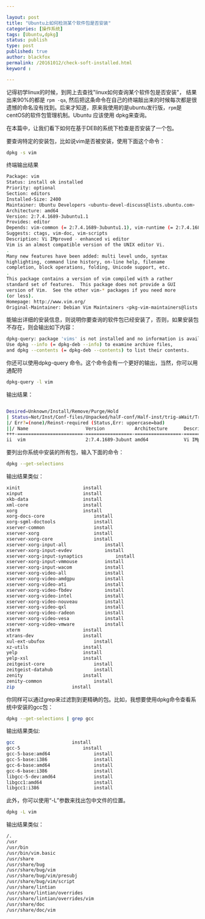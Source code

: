 ```yaml
---

layout: post
title: "Ubuntu上如何检测某个软件包是否安装"
categories: [操作系统]
tags: [Ubuntu,dpkg]
status: publish
type: post
published: true
author: blackfox
permalink: /20161012/check-soft-installed.html
keyword : 

---
```


记得初学linux的时候，到网上去查找"linux如何查询某个软件包是否安装"， 结果出来90%的都是 <code class="scode">rpm -qa</code>, 然后把这条命令在自己的终端敲出来的时候每次都是很遗憾的命名没有找到。后来才知道，原来我使用的是ubuntu发行版，<code class="scode">rpm</code>是centOS的软件包管理机制。Ubuntu 应该使用 dpkg来查询。

在本篇中，让我们看下如何在基于DEB的系统下检查是否安装了一个包。

要查询特定的安装包，比如说vim是否被安装，使用下面这个命令：

```bash
dpkg -s vim
```
终端输出结果

```bash
Package: vim
Status: install ok installed
Priority: optional
Section: editors
Installed-Size: 2400
Maintainer: Ubuntu Developers <ubuntu-devel-discuss@lists.ubuntu.com>
Architecture: amd64
Version: 2:7.4.1689-3ubuntu1.1
Provides: editor
Depends: vim-common (= 2:7.4.1689-3ubuntu1.1), vim-runtime (= 2:7.4.1689-3ubuntu1.1), libacl1 (>= 2.2.51-8), libc6 (>= 2.15), libgpm2 (>= 1.20.4), libpython3.5 (>= 3.5.0~b1), libselinux1 (>= 1.32), libtinfo5 (>= 6)
Suggests: ctags, vim-doc, vim-scripts
Description: Vi IMproved - enhanced vi editor
Vim is an almost compatible version of the UNIX editor Vi.
.
Many new features have been added: multi level undo, syntax
highlighting, command line history, on-line help, filename
completion, block operations, folding, Unicode support, etc.
.
This package contains a version of vim compiled with a rather
standard set of features.  This package does not provide a GUI
version of Vim.  See the other vim-* packages if you need more
(or less).
Homepage: http://www.vim.org/
Original-Maintainer: Debian Vim Maintainers <pkg-vim-maintainers@lists.alioth.debian.org>

```
能输出详细的安装信息，则说明你要查询的软件包已经安装了，否则，如果安装包不存在，则会输出如下内容：

```bash
dpkg-query: package 'vims' is not installed and no information is available
Use dpkg --info (= dpkg-deb --info) to examine archive files,
and dpkg --contents (= dpkg-deb --contents) to list their contents.
```

你还可以使用dpkg-query 命令。这个命令会有一个更好的输出，当然，你可以用通配符

```bash
dpkg-query -l vim
```

输出结果：

```bash

Desired=Unknown/Install/Remove/Purge/Hold
| Status=Not/Inst/Conf-files/Unpacked/halF-conf/Half-inst/trig-aWait/Trig-pend
|/ Err?=(none)/Reinst-required (Status,Err: uppercase=bad)
||/ Name                     Version           Architecture      Description
+++-========================-=================-=================-=====================================================
ii  vim                      2:7.4.1689-3ubunt amd64             Vi IMproved - enhanced vi editor
```

要列出你系统中安装的所有包，输入下面的命令：

```bash
dpkg --get-selections
```

输出结果类似：

```bash
xinit						install
xinput						install
xkb-data					install
xml-core					install
xorg						install
xorg-docs-core					install
xorg-sgml-doctools				install
xserver-common					install
xserver-xorg					install
xserver-xorg-core				install
xserver-xorg-input-all				install
xserver-xorg-input-evdev			install
xserver-xorg-input-synaptics			install
xserver-xorg-input-vmmouse			install
xserver-xorg-input-wacom			install
xserver-xorg-video-all				install
xserver-xorg-video-amdgpu			install
xserver-xorg-video-ati				install
xserver-xorg-video-fbdev			install
xserver-xorg-video-intel			install
xserver-xorg-video-nouveau			install
xserver-xorg-video-qxl				install
xserver-xorg-video-radeon			install
xserver-xorg-video-vesa				install
xserver-xorg-video-vmware			install
xterm						install
xtrans-dev					install
xul-ext-ubufox					install
xz-utils					install
yelp						install
yelp-xsl					install
zeitgeist-core					install
zeitgeist-datahub				install
zenity						install
zenity-common					install
zip						install
```

你同样可以通过grep来过滤割到更精确的包。比如，我想要使用dpkg命令查看系统中安装的gcc包：

```bash
dpkg --get-selections | grep gcc
```
输出结果类似:

```bash
gcc						install
gcc-5						install
gcc-5-base:amd64				install
gcc-5-base:i386					install
gcc-6-base:amd64				install
gcc-6-base:i386					install
libgcc-5-dev:amd64				install
libgcc1:amd64					install
libgcc1:i386					install
```

此外，你可以使用“-L”参数来找出包中文件的位置。


```bash
dpkg -L vim
```

输出结果类似：

```bash
/.
/usr
/usr/bin
/usr/bin/vim.basic
/usr/share
/usr/share/bug
/usr/share/bug/vim
/usr/share/bug/vim/presubj
/usr/share/bug/vim/script
/usr/share/lintian
/usr/share/lintian/overrides
/usr/share/lintian/overrides/vim
/usr/share/doc
/usr/share/doc/vim
```



